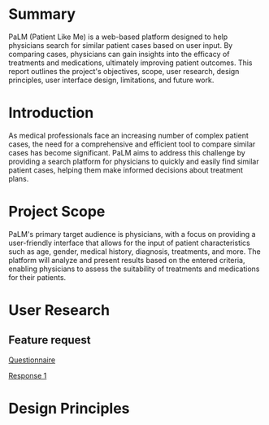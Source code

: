# Summary

PaLM (Patient Like Me) is a web-based platform designed to help physicians search for similar patient cases based on user input. By comparing cases, physicians can gain insights into the efficacy of treatments and medications, ultimately improving patient outcomes. This report outlines the project's objectives, scope, user research, design principles, user interface design, limitations, and future work.

# Introduction

As medical professionals face an increasing number of complex patient cases, the need for a comprehensive and efficient tool to compare similar cases has become significant. PaLM aims to address this challenge by providing a search platform for physicians to quickly and easily find similar patient cases, helping them make informed decisions about treatment plans.

# Project Scope

PaLM's primary target audience is physicians, with a focus on providing a user-friendly interface that allows for the input of patient characteristics such as age, gender, medical history, diagnosis, treatments, and more. The platform will analyze and present results based on the entered criteria, enabling physicians to assess the suitability of treatments and medications for their patients.

# User Research

## Feature request

[Questionnaire](./User%20research/Questionnaire.md)

[Response 1](./User%20research/interview1.md)

# Design Principles
